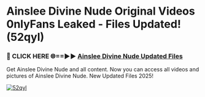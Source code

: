 # Ainslee Divine Nude Original Videos 0nlyFans Leaked - Files Updated! (52qyl)

<h3>🔴 CLICK HERE 🌐==►► <a href="https://tinyurl.com/4mcuefdz" rel="nofollow">Ainslee Divine Nude Updated Files</a></h3>

Get Ainslee Divine Nude and all content. Now you can access all videos and pictures of Ainslee Divine Nude. New Updated Files 2025!

[![52qyl](https://i.imgur.com/StAQSOY.gif)](https://tinyurl.com/4mcuefdz)
